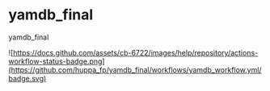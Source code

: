 # yamdb_final
yamdb_final

![https://docs.github.com/assets/cb-6722/images/help/repository/actions-workflow-status-badge.png](https://github.com/huppa_fp/yamdb_final/workflows/yamdb_workflow.yml/badge.svg)